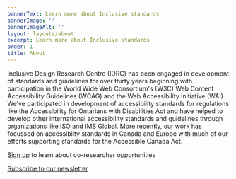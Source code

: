```yaml
---
bannerText: Learn more about Inclusive standards
bannerImage: ''
bannerImageAlt: ''
layout: layouts/about
excerpt: Learn more about Inclusive standards
order: 1
title: About
---
```

Inclusive Design Research Centre (IDRC) has been engaged in development of standards and guidelines for over thirty years beginning with participation in the World Wide Web Consortium's (W3C) Web Content Accessibility Guidelines (WCAG) and the Web Accessibility Initiative (WAI). We’ve participated in development of accessibility standards for regulations like the Accessibility for Ontarians with Disabilities Act and have helped to develop other international accessibility standards and guidelines through organizations like ISO and IMS Global. More recently, our work has focussed on accessibilty standards in Canada and Europe with much of our efforts supporting standards for the Accessible Canada Act.

[Sign up](https://forms.office.com/pages/responsepage.aspx?id=0WnkBiotj0aum33wlo62199fYthCJCZAjMYVyFj1V1dUNjdNSFRTTkVXTVNNOEM0RVZHOVlBNEJVMiQlQCN0PWcu&route=shorturl) to learn about co-researcher opportunities

[Subscribe to our newsletter](http://eepurl.com/hBMRev)
